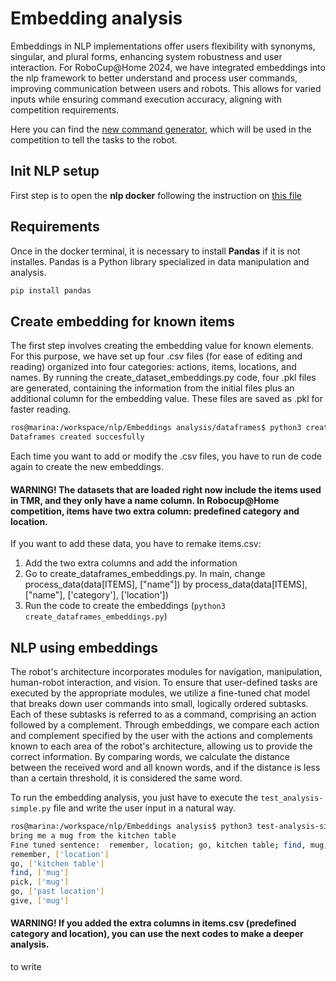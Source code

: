 # Embedding analysis
Embeddings in NLP implementations offer users flexibility with synonyms, singular, and plural forms, enhancing system robustness and user interaction. For RoboCup@Home 2024, we have integrated embeddings into the nlp framework to better understand and process user commands, improving communication between users and robots. This allows for varied inputs while ensuring command execution accuracy, aligning with competition requirements.

Here you can find the [new command generator](https://github.com/johaq/CompetitionTemplate), which will be used in the competition to tell the tasks to the robot.

## Init NLP setup
First step is to open the **nlp docker** following the instruction on [this file](../README.md)

## Requirements
Once in the docker terminal, it is necessary to install **Pandas** if it is not installes. Pandas is a Python library specialized in data manipulation and analysis.
```bash
pip install pandas
```
## Create embedding for known items
The first step involves creating the embedding value for known elements. For this purpose, we have set up four .csv files (for ease of editing and reading) organized into four categories: actions, items, locations, and names. By running the create_dataset_embeddings.py code, four .pkl files are generated, containing the information from the initial files plus an additional column for the embedding value. These files are saved as .pkl for faster reading.
```bash
ros@marina:/workspace/nlp/Embeddings analysis/dataframes$ python3 create_dataframes_embeddings.py 
Dataframes created succesfully
```
Each time you want to add or modify the .csv files, you have to run de code again to create the new embeddings.

#### WARNING! The datasets that are loaded right now include the items used in TMR, and they only have a name column. In Robocup@Home competition, items have two extra column: predefined category and location.

If you want to add these data, you have to remake items.csv:
1. Add the two extra columns and add the information
2. Go to create_dataframes_embeddings.py. In main, change process_data(data[ITEMS], ["name"]) by process_data(data[ITEMS], ["name"], ['category'], ['location'])
3. Run the code to create the embeddings (`python3 create_dataframes_embeddings.py`)

## NLP using embeddings
The robot's architecture incorporates modules for navigation, manipulation, human-robot interaction, and vision. To ensure that user-defined tasks are executed by the appropriate modules, we utilize a fine-tuned chat model that breaks down user commands into small, logically ordered subtasks. Each of these subtasks is referred to as a command, comprising an action followed by a complement. Through embeddings, we compare each action and complement specified by the user with the actions and complements known to each area of the robot's architecture, allowing us to provide the correct information. By comparing words, we calculate the distance between the received word and all known words, and if the distance is less than a certain threshold, it is considered the same word.

To run the embedding analysis, you just have to execute the `test_analysis-simple.py` file and write the user input in a natural way.

```bash
ros@marina:/workspace/nlp/Embeddings analysis$ python3 test-analysis-simple.py 
bring me a mug from the kitchen table
Fine tuned sentence:  remember, location; go, kitchen table; find, mug; pick, mug; go, past location; give, mug.
remember, ['location']
go, ['kitchen table']
find, ['mug']
pick, ['mug']
go, ['past location']
give, ['mug']

```
#### WARNING! If you added the extra columns in items.csv (predefined category and location), you can use the next codes to make a deeper analysis.
to write



